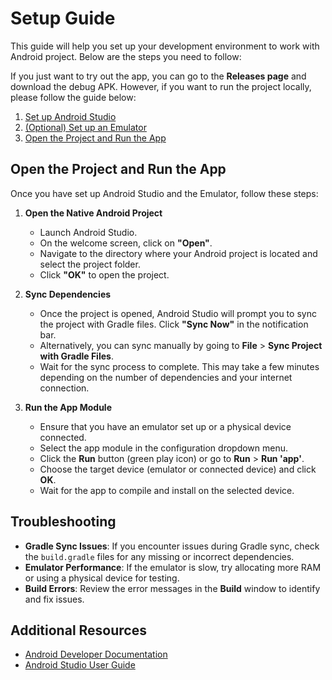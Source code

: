 # Setup Guide
This guide will help you set up your development environment to work with Android project. Below are the steps you need to follow:

If you just want to try out the app, you can go to the **Releases page** and download the debug APK. However, if you want to run the project locally, please follow the guide below:




1. [Set up Android Studio](setup-IDE.md)
2. [(Optional) Set up an Emulator](setup-emulator.md)
3. [Open the Project and Run the App](#open-the-project-and-run-the-app)

## Open the Project and Run the App

Once you have set up Android Studio and the Emulator, follow these steps:

1. **Open the Native Android Project**
   - Launch Android Studio.
   - On the welcome screen, click on **"Open"**.
   - Navigate to the directory where your Android project is located and select the project folder.
   - Click **"OK"** to open the project.

2. **Sync Dependencies**
   - Once the project is opened, Android Studio will prompt you to sync the project with Gradle files. Click **"Sync Now"** in the notification bar.
   - Alternatively, you can sync manually by going to **File** > **Sync Project with Gradle Files**.
   - Wait for the sync process to complete. This may take a few minutes depending on the number of dependencies and your internet connection.


3. **Run the App Module**
   - Ensure that you have an emulator set up or a physical device connected.
   - Select the app module in the configuration dropdown menu.
   - Click the **Run** button (green play icon) or go to **Run** > **Run 'app'**.
   - Choose the target device (emulator or connected device) and click **OK**.
   - Wait for the app to compile and install on the selected device.

## Troubleshooting

- **Gradle Sync Issues**: If you encounter issues during Gradle sync, check the `build.gradle` files for any missing or incorrect dependencies.
- **Emulator Performance**: If the emulator is slow, try allocating more RAM or using a physical device for testing.
- **Build Errors**: Review the error messages in the **Build** window to identify and fix issues.

## Additional Resources

- [Android Developer Documentation](https://developer.android.com/docs)
- [Android Studio User Guide](https://developer.android.com/studio/intro)

